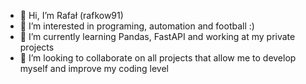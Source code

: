 - 👋 Hi, I’m Rafał (rafkow91)
- 👀 I’m interested in programing, automation and football :)
- 🌱 I’m currently learning Pandas, FastAPI and working at my private projects
- 💞️ I’m looking to collaborate on all projects that allow me to develop myself and improve my coding level

<!---
rafkow91/rafkow91 is a ✨ special ✨ repository because its `README.md` (this file) appears on your GitHub profile.
You can click the Preview link to take a look at your changes.
--->
